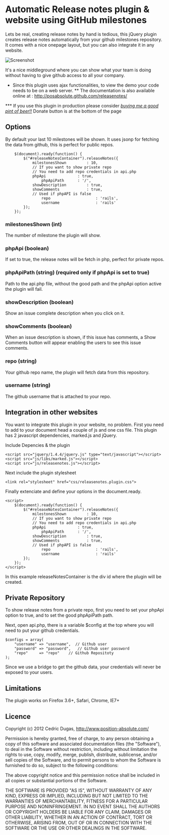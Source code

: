 # Automatic Release notes plugin & website using GitHub milestones

Lets be real, creating release notes by hand is tedious, this jQuery plugin creates release notes automatically from your github milestones repository.  It comes with a nice onepage layout, but you can also integrate it in any website.


![Screenshot](http://www.position-absolute.com/big_ad.png)

It's a nice middleground where you can show what your team is doing without having to give github access to all your company.


* Since this plugin uses ajax functionalities, to view the demo your code needs to be on a web server.
** The documentation is also available online at : http://posabsolute.github.com/releasenotes/

*** If you use this plugin in production please consider *[buying me a good pint of beer!!](http://www.position-absolute.com/?p=3992)*
Donate button is at the bottom of the page



## Options

By default your last 10 milestones will be shown. It uses jsonp for fetching the data from github, this is perfect for public repos.

		$(document).ready(function() {
			$("#releaseNotesContainer").releaseNotes({
				milestonesShown			: 10,
				// If you want to show private repo
				// You need to add repo credentials in api.php
				phpApi				: true,
					phpApiPath		: '/',
				showDescription			: true,
				showComments			: true,
				// Used if phpAPI is false
	     			repo					: 'rails',
	     			username				: 'rails'
			});
		});

### milestonesShown (int)

The number of milestone the plugin will show.

### phpApi (boolean)

If set to true, the release notes will be fetch in php, perfect for private repos.

### phpApiPath (string) (required only if phpApi is set to true)

Path to the api.php file, without the good path and the phpApi option active the plugin will fail.

### showDescription (boolean)

Show an issue complete description when you click on it.

### showComments (boolean)

When an issue description is shown, if this issue has comments, a Show Comments button will appear enabling the users to see this issue comments.

### repo (string)

Your github repo name, the plugin will fetch data from this repository.

### username (string)

The github username that is attached to your repo.



## Integration in other websites

You want to integrate this plugin in your website, no problem. First you need to add to your document head a couple of js and one css file. This plugin has 2 javascript dependencies, marked.js and jQuery.

Include Depencies & the plugin

	<script src="jquery/1.4.4/jquery.js" type="text/javascript"></script>
	<script src="js/libs/marked.js"></script>
	<script src="js/releasenotes.js"></script>

Next include the plugin stylesheet

	<link rel="stylesheet" href="css/releasenotes.plugin.css">

Finally extenciate and define your options in the document.ready. 

	<script>
		$(document).ready(function() {
			$("#releaseNotesContainer").releaseNotes({
				milestonesShown			: 10,
				// If you want to show private repo
				// You need to add repo credentials in api.php
				phpApi				: true,
					phpApiPath		: '/',
				showDescription			: true,
				showComments			: true,
				// Used if phpAPI is false
	     			repo					: 'rails',
	     			username				: 'rails'
			});
		});
	</script>

In this example releaseNotesContainer is the div id where the plugin will be created.

## Private Repository

To show release notes from a private repo, first you need to set your phpApi option to true, and to set the good phpApiPath path.

Next, open api.php, there is a variable $config at the top where you will need to put your github credentials.

	$configs = array(
	    "username" => "username",  // Github user
	    "password" => "password",	// Github user password
	    "repo"     => "repo"	// Github Repositoty
	);

Since we use a bridge to get the github data, your credentials will never be exposed to your users.


## Limitations

The plugin works on 
Firefox 3.6+,
Safari,
Chrome,
IE7+


## Licence

Copyright (c) 2012 Cedric Dugas, http://www.position-absolute.com/

Permission is hereby granted, free of charge, to any person obtaining
a copy of this software and associated documentation files (the
"Software"), to deal in the Software without restriction, including
without limitation the rights to use, copy, modify, merge, publish,
distribute, sublicense, and/or sell copies of the Software, and to
permit persons to whom the Software is furnished to do so, subject to
the following conditions:

The above copyright notice and this permission notice shall be
included in all copies or substantial portions of the Software.

THE SOFTWARE IS PROVIDED "AS IS", WITHOUT WARRANTY OF ANY KIND,
EXPRESS OR IMPLIED, INCLUDING BUT NOT LIMITED TO THE WARRANTIES OF
MERCHANTABILITY, FITNESS FOR A PARTICULAR PURPOSE AND
NONINFRINGEMENT. IN NO EVENT SHALL THE AUTHORS OR COPYRIGHT HOLDERS BE
LIABLE FOR ANY CLAIM, DAMAGES OR OTHER LIABILITY, WHETHER IN AN ACTION
OF CONTRACT, TORT OR OTHERWISE, ARISING FROM, OUT OF OR IN CONNECTION
WITH THE SOFTWARE OR THE USE OR OTHER DEALINGS IN THE SOFTWARE.